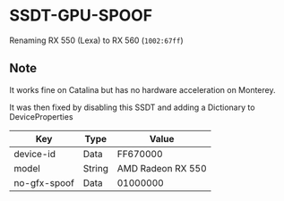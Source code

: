 # SSDT-GPU-SPOOF

Renaming RX 550 (Lexa) to RX 560 (`1002:67ff`)

## Note

It works fine on Catalina but has no hardware acceleration on Monterey.

It was then fixed by disabling this SSDT and adding a Dictionary to DeviceProperties

| Key | Type | Value |
| --- | --- | --- |
| device-id | Data | FF670000 |
| model | String | AMD Radeon RX 550 |
| no-gfx-spoof | Data | 01000000 |
